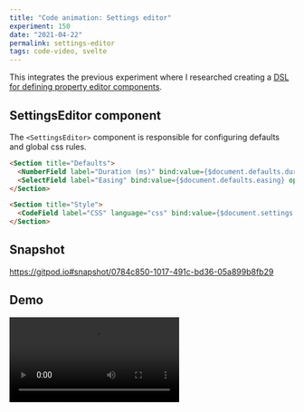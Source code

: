 ```yaml
---
title: "Code animation: Settings editor"
experiment: 150
date: "2021-04-22"
permalink: settings-editor
tags: code-video, svelte
---
```


This integrates the previous experiment where I researched creating a [DSL for defining property editor components](/posts/property-ui-dsl).

## SettingsEditor component

The `<SettingsEditor>` component is responsible for configuring defaults and global css rules.

```html
<Section title="Defaults">
  <NumberField label="Duration (ms)" bind:value={$document.defaults.duration} min=0/>
  <SelectField label="Easing" bind:value={$document.defaults.easing} options={easingFunctions}/>
</Section>

<Section title="Style">
  <CodeField label="CSS" language="css" bind:value={$document.settings.styles}/>
</Section>
```

## Snapshot

https://gitpod.io#snapshot/0784c850-1017-491c-bd36-05a899b8fb29

## Demo

<video src="https://res.cloudinary.com/dzwnkx0mk/video/upload/v1619081823/1000experiments.dev/settings-editor-component_fxgmqx.mp4" controls/>

## Notes

- When `document.css` changes, it should automatically be reflected in the DOM by writing/updating a `<style>` tag.
